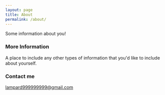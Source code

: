 ```yaml
---
layout: page
title: About
permalink: /about/
---
```


Some information about you!

### More Information

A place to include any other types of information that you'd like to include about yourself.

### Contact me

[lampard999999999@gmail.com](mailto:lampard999999999@gmail.com)
